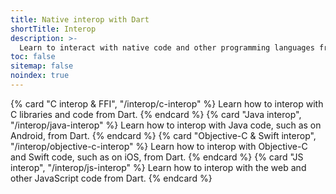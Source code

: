 ```yaml
---
title: Native interop with Dart
shortTitle: Interop
description: >-
  Learn to interact with native code and other programming languages from Dart.
toc: false
sitemap: false
noindex: true
---
```


<div class="card-list no_toc_section">
  {% card "C interop & FFI", "/interop/c-interop" %}
    Learn how to interop with C libraries and code from Dart.
  {% endcard %}
  {% card "Java interop", "/interop/java-interop" %}
    Learn how to interop with Java code, such as on Android, from Dart.
  {% endcard %}
  {% card "Objective-C & Swift interop", "/interop/objective-c-interop" %}
    Learn how to interop with Objective-C and Swift code,
    such as on iOS, from Dart.
  {% endcard %}
  {% card "JS interop", "/interop/js-interop" %}
    Learn how to interop with the web and other JavaScript code from Dart.
  {% endcard %}
</div>

